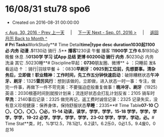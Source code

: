 # 16/08/31 stu78 spo6

* Created on 2016-08-31 00:00:00

[&lt; Aug. 30, 2016 - Prev 上一天](d30.md)     \|     [下一天 Next - Sep. 01, 2016 &gt;](../09/d01.md)     \|     [返回月历 Back to Month ^](index.md)   
**\# Pri Tasks**WorkStudy**\# Time Detail**time\|type desc duration1030起1100必 内务 动漫 .5**1130动 骑行 .5** **播客**1230读 午餐 播客 1**1900学 工作 6.5**1930必 晚餐 休息 .5**0130学 学习 试App 总结 更博 60200动 骑行 内务 .5**0230必 内务 洗澡 其它 .50230睡**\# Discipline早起：**0730**朋友圈、微博** ↓ ：只睡前 发&看运动 ↑ ：骑行\|羽球早餐 ↓ ：0830**早刷牙：**0925到工位前，先想要事。清杂务后，立即做！**职业精神**：工作时间，先工作**五分钟快速启动**：破除糟糕状态**午冲牙、刷牙**：1325**雷厉风行**：想到该做的，立即做，进入状态一时一事：专注，做完一件事，再做下一件不苛完美：不要强迫症般重复做事！**晚冲牙、刷牙**（1925）英语：2030根基时间到就按计划来；流连好状态会打乱计划反省：2105 骑车时**早洗**：2140事后记录：2325 做完再记，返工费时诚信记录：2325 记录失实，没有意义珍视健康：保养身体，保持舒服状态**早睡**：2335**\# Time Table**07-10 〇〇，〇〇，〇〇，〇必，11-14 动读，读学，学学，学学，15-18 学学，学学，学学，学学，19-22 必学，学学，学学，学学，23-02 学学，学学，学动，必。**\# Time Stat**类，时，%学12.5，78.1动1，6.2读1，6.2乐0，0必1.5，9.4废0，0总16

